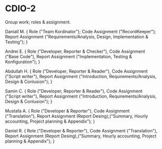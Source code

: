 # CDIO-2

Group work; roles & assignment.

Daniall M. {
  Role ("Team Kordinator");
  Code Assignment ("RecordKeeper");
  Report Assignment ("Requirements/Analysis, Design, Implementation & Testing");
}

Andrei E. {
  Role ("Developer, Reporter & Checker"),
  Code Assignment ("Base Code"),
  Report Assignment ("Implementation, Testing & Konfiguration");
}

Abdullah H. {
  Role ("Developer, Reporter & Reader"),
  Code Assignment ("Script writer"),
  Report Assignment ("Introduction, Requirements/Analysis, Design & Conlusion");
}

Samin C. {
  Role ("Developer, Reporter & Reader"),
  Code Assignment ("Script writer"),
  Report Assignment ("Introduction, Requirements/Analysis, Design & Conlusion");
}

Mustafa A. {
  Role ("Developer & Reporter"),
  Code Assignment ("Translation"),
  Report Assignment (Report Desing),("Summary, Hourly accounting, Project planning & Appendix");
}

Daniel R. {
  Role ("Developer & Reporter"),
  Code Assignment ("Translation"),
  Report Assignment (Report Desing),("Summary, Hourly accounting, Project planning & Appendix");
}


